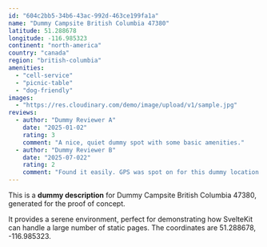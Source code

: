 ```yaml
---
id: "604c2bb5-34b6-43ac-992d-463ce199fa1a"
name: "Dummy Campsite British Columbia 47380"
latitude: 51.288678
longitude: -116.985323
continent: "north-america"
country: "canada"
region: "british-columbia"
amenities:
  - "cell-service"
  - "picnic-table"
  - "dog-friendly"
images:
  - "https://res.cloudinary.com/demo/image/upload/v1/sample.jpg"
reviews:
  - author: "Dummy Reviewer A"
    date: "2025-01-02"
    rating: 3
    comment: "A nice, quiet dummy spot with some basic amenities."
  - author: "Dummy Reviewer B"
    date: "2025-07-022"
    rating: 2
    comment: "Found it easily. GPS was spot on for this dummy location."
---
```


This is a **dummy description** for Dummy Campsite British Columbia 47380, generated for the proof of concept.

It provides a serene environment, perfect for demonstrating how SvelteKit can handle a large number of static pages. The coordinates are 51.288678, -116.985323.

